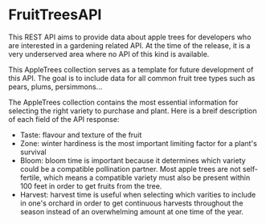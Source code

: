 # FruitTreesAPI

This REST API aims to provide data about apple trees for developers who are interested in a gardening related API.
At the time of the release, it is a very underserved area where no API of this kind is available.

This AppleTrees collection serves as a template for future development of this API. The goal is to include data for all common fruit tree types such as 
pears, plums, persimmons...


The AppleTrees collection contains the most essential information for selecting the right variety to purchase and plant. 
Here is a breif description of each field of the API response:
- Taste: flavour and texture of the fruit 
- Zone: winter hardiness is the most important limiting factor for a plant's survival
- Bloom: bloom time is important because it determines which variety could be a compatible pollination partner. Most apple trees are not self-fertile, which means
a compatible variety must also be present within 100 feet in order to get fruits from the tree.
- Harvest: harvest time is useful when selecting which varities to include in one's orchard in order to get continuous harvests throughout the season instead of
an overwhelming amount at one time of the year. 

